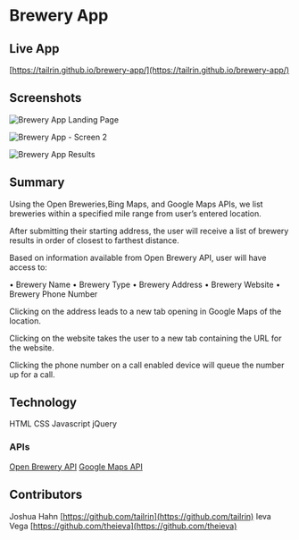 # Brewery App

## Live App 
[https://tailrin.github.io/brewery-app/](https://tailrin.github.io/brewery-app/)

## Screenshots

![Brewery App Landing Page](https://user-images.githubusercontent.com/52639363/67152592-005db400-f2c9-11e9-81ac-789db523bf88.png)

![Brewery App - Screen 2](https://user-images.githubusercontent.com/52639363/67152591-005db400-f2c9-11e9-9ba8-024ba9fc91f5.png)

![Brewery App Results](https://user-images.githubusercontent.com/52639363/67152590-005db400-f2c9-11e9-8c64-9d50c304d8b6.png)

## Summary

Using the Open Breweries,Bing Maps, and Google Maps APIs, we list breweries within a specified mile range from user’s entered location. 

After submitting their starting address, the user will receive a list of brewery results in order of closest to farthest distance. 

Based on information available from Open Brewery API, user will have access to:

• Brewery Name
• Brewery Type
• Brewery Address
• Brewery Website
• Brewery Phone Number

Clicking on the address leads to a new tab opening in Google Maps of the location.

Clicking on the website takes the user to a new tab containing the URL for the website.

Clicking the phone number on a call enabled device will queue the number up for a call.

## Technology
HTML
CSS
Javascript
jQuery

### APIs
[Open Brewery API](https://www.openbrewerydb.org/)
[Google Maps API](https://developers.google.com/maps/documentation/javascript/libraries)

## Contributors

Joshua Hahn [https://github.com/tailrin](https://github.com/tailrin)
Ieva Vega [https://github.com/theieva](https://github.com/theieva)



